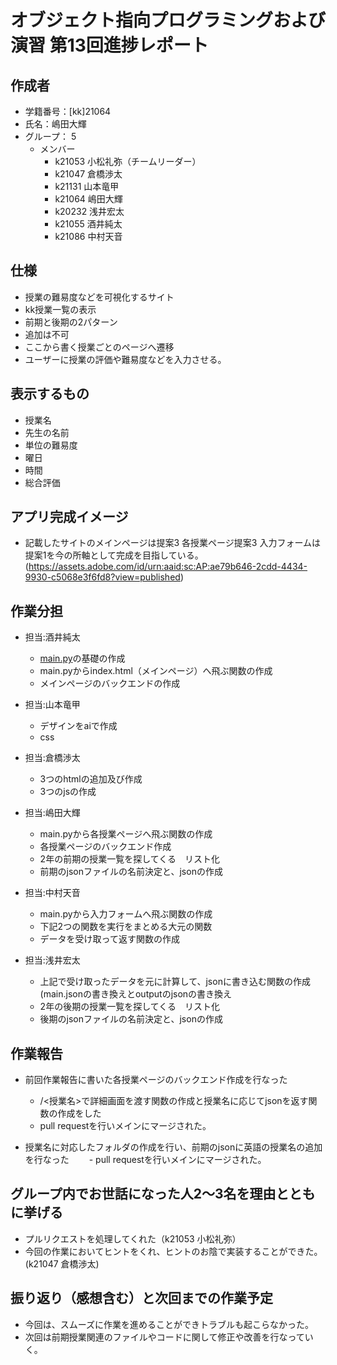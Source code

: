 # オブジェクト指向プログラミングおよび演習 第13回進捗レポート

## 作成者
- 学籍番号：[kk]21064
- 氏名：嶋田大輝
- グループ： 5
    - メンバー
        - k21053 小松礼弥（チームリーダー）
        - k21047 倉橋渉太
        - k21131 山本竜甲
        - k21064 嶋田大輝
        - k20232 浅井宏太
        - k21055 酒井純太
        - k21086 中村天音

## 仕様
- 授業の難易度などを可視化するサイト
- kk授業一覧の表示
- 前期と後期の2パターン
- 追加は不可
- ここから書く授業ごとのページへ遷移
- ユーザーに授業の評価や難易度などを入力させる。

## 表示するもの
- 授業名
- 先生の名前
- 単位の難易度
- 曜日
- 時間
- 総合評価

## アプリ完成イメージ
- 記載したサイトのメインページは提案3 各授業ページ提案3 入力フォームは提案1を今の所軸として完成を目指している。(https://assets.adobe.com/id/urn:aaid:sc:AP:ae79b646-2cdd-4434-9930-c5068e3f6fd8?view=published)

## 作業分担
- 担当:酒井純太
    - [main.py](http://main.py)の基礎の作成
    - main.pyからindex.html（メインページ）へ飛ぶ関数の作成
    - メインページのバックエンドの作成
    
- 担当:山本竜甲
    - デザインをaiで作成
    - css
    
- 担当:倉橋渉太
    - 3つのhtmlの追加及び作成
    - 3つのjsの作成
    
- 担当:嶋田大輝
    - main.pyから各授業ページへ飛ぶ関数の作成
    - 各授業ページのバックエンド作成
    - 2年の前期の授業一覧を探してくる　リスト化
    - 前期のjsonファイルの名前決定と、jsonの作成
    
- 担当:中村天音
    - main.pyから入力フォームへ飛ぶ関数の作成
    - 下記2つの関数を実行をまとめる大元の関数 
    - データを受け取って返す関数の作成
    
- 担当:浅井宏太
    - 上記で受け取ったデータを元に計算して、jsonに書き込む関数の作成(main.jsonの書き換えとoutputのjsonの書き換え
    - 2年の後期の授業一覧を探してくる　リスト化
    - 後期のjsonファイルの名前決定と、jsonの作成
    
## 作業報告
- 前回作業報告に書いた各授業ページのバックエンド作成を行なった
  - /<授業名>で詳細画面を渡す関数の作成と授業名に応じてjsonを返す関数の作成をした
  - pull requestを行いメインにマージされた。
  
- 授業名に対応したフォルダの作成を行い、前期のjsonに英語の授業名の追加を行なった
　　- pull requestを行いメインにマージされた。

## グループ内でお世話になった人2〜3名を理由とともに挙げる
- プルリクエストを処理してくれた（k21053 小松礼弥）
- 今回の作業においてヒントをくれ、ヒントのお陰で実装することができた。(k21047 倉橋渉太)

## 振り返り（感想含む）と次回までの作業予定
- 今回は、スムーズに作業を進めることができトラブルも起こらなかった。
- 次回は前期授業関連のファイルやコードに関して修正や改善を行なっていく。
